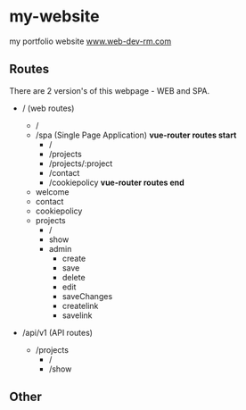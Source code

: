 # my-website

my portfolio website
www.web-dev-rm.com

## Routes

There are 2 version's of this webpage - WEB and SPA.

- / (web routes)

  - /
  - /spa (Single Page Application)
    **vue-router routes start**
    - /
    - /projects
    - /projects/:project
    - /contact
    - /cookiepolicy
      **vue-router routes end**
  - welcome
  - contact
  - cookiepolicy
  - projects
    - /
    - show
    - admin
      - create
      - save
      - delete
      - edit
      - saveChanges
      - createlink
      - savelink

- /api/v1 (API routes)
  - /projects
    - /
    - /show

## Other
